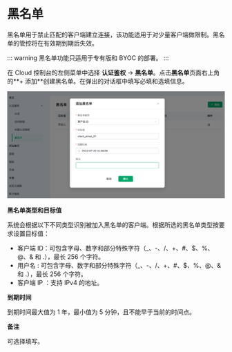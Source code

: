 <!-- markdownlint-disable MD001 -->

# 黑名单

黑名单用于禁止匹配的客户端建立连接，该功能适用于对少量客户端做限制。黑名单的管控将在有效期到期后失效。

::: warning
黑名单功能只适用于专有版和 BYOC 的部署。
:::

在 Cloud 控制台的左侧菜单中选择 **认证鉴权** -> **黑名单**。点击**黑名单**页面右上角的**+ 添加**创建黑名单。在弹出的对话框中填写必填和选填信息。

![blacklist](./_assets/blacklist_new.png)

**黑名单类型和目标值**

系统会根据以下不同类型识别被加入黑名单的客户端。根据所选的黑名单类型按要求设置目标值：

- 客户端 ID：可包含字母、数字和部分特殊字符（_、-、/、+、#、$、%、@、& 和 .），最长 256 个字符。
- 用户名 : 可包含字母、数字和部分特殊字符（_、-、/、+、#、$、%、@、& 和 .），最长 256 个字符。
- 客户端 IP ：支持 IPv4 的地址。

**到期时间**

到期时间最大值为 1 年，最小值为 5 分钟，且不能早于当前的时间点。

**备注**

可选择填写。